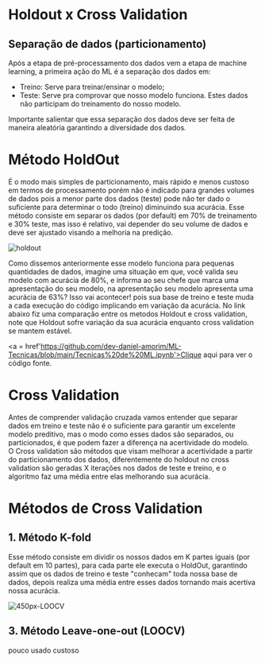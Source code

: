 # Holdout x Cross Validation

## Separação de dados (particionamento)

Após a etapa de pré-processamento dos dados vem a etapa de machine learning, a primeira ação do ML é a separação dos dados em:
- Treino: Serve para treinar/ensinar o modelo;
- Teste: Serve pra comprovar que nosso modelo funciona. Estes dados não participam do treinamento do nosso modelo.<br>

Importante salientar que essa separação dos dados deve ser feita de maneira aleatória garantindo a diversidade dos dados.

# Método HoldOut
É o modo mais simples de particionamento, mais rápido e menos custoso em termos de processamento porém não é indicado para grandes volumes de dados pois a menor parte dos dados (teste) pode não ter dado o suficiente para determinar o todo (treino) diminuindo sua acurácia. Esse método consiste em separar os dados (por default) em 70% de treinamento e 30% teste, mas isso é relativo, vai depender do seu volume de dados e deve ser ajustado visando a melhoria na predição.

![holdout](https://user-images.githubusercontent.com/115194365/213264298-6d8b6a25-ef72-49ce-9aa0-b809aff380a4.jpg)

Como dissemos anteriormente esse modelo funciona para pequenas quantidades de dados, imagine uma situação em que, você valida seu modelo com acurácia de 80%, e informa ao seu chefe que marca uma apresentação do seu modelo, na apresentação seu modelo apresenta uma acurácia de 63%? Isso vai acontecer! pois sua base de treino e teste muda a cada execução do código implicando em variação da acurácia. No link abaixo fiz uma comparação entre os metodos Holdout e cross validation, note que Holdout sofre variação da sua acurácia enquanto cross validation se mantem estável.

<a = href'https://github.com/dev-daniel-amorim/ML-Tecnicas/blob/main/Tecnicas%20de%20ML.ipynb'>Clique aqui para ver o código fonte.</a>

# Cross Validation
Antes de comprender validação cruzada vamos entender que separar dados em treino e teste não é o suficiente para garantir um excelente modelo preditivo, mas o modo como esses dados são separados, ou particionados, é que podem fazer a diferença na acertividade do modelo.<br>
O Cross validation são métodos que visam melhorar a acertividade a partir do particionamento dos dados, diferentemente do holdout no cross validation são geradas X iterações nos dados de teste e treino, e o algoritmo faz uma média entre elas melhorando sua acurácia.

# Métodos de Cross Validation
## 1. Método K-fold
Esse método consiste em dividir os nossos dados em K partes iguais (por default em 10 partes), para cada parte ele executa o HoldOut, garantindo assim que os dados de treino e teste "conhecam" toda nossa base de dados, depois realiza uma média entre esses dados tornando mais acertiva nossa acurácia.

![450px-LOOCV](https://user-images.githubusercontent.com/115194365/213513249-6c0d9422-ebec-4be4-b714-59674c5fadcf.gif)


## 3. Método Leave-one-out (LOOCV)
pouco usado custoso

